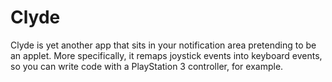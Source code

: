 Clyde
=====

Clyde is yet another app that sits in your notification area pretending to be
an applet. More specifically, it remaps joystick events into keyboard events,
so you can write code with a PlayStation 3 controller, for example.
